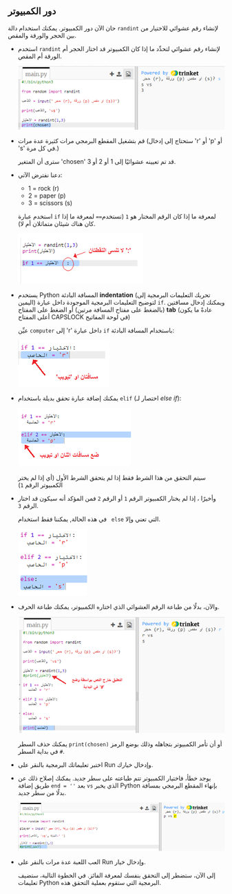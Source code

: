 ## دور الكمبيوتر

حان الآن دور الكمبيوتر. يمكنك استخدام دالة ` randint ` لإنشاء رقم عشوائي للاختيار من بين الحجر والورقة والمقص.

+ استخدم ` randint ` لإنشاء رقم عشوائي لتحدِّد ما إذا كان الكمبيوتر قد اختار الحجر أم الورقة أم المقص.
    
    ![لقطة الشاشة](images/rps-randint.png)

+ قم بتشغيل المقطع البرمجي مرات كثيرة عدة مرات (ستحتاج إلى إدخال 'r' أو 'p' أو 's' في كل مرة.)
    
    سترى أن المتغير 'chosen' قد تم تعيينه عشوائيًا إلى 1 أو 2 أو 3.

+ دعنا نفترض الآتي:
    
    + 1 = rock (r)
    + 2 = paper (p)
    + 3 = scissors (s)
    
    استخدم عبارة `if` لمعرفة ما إذا كان الرقم المختار هو `1` (تستخدم`==` لمعرفة ما إذا كان هناك شيئان متماثلان أم لا).
    
    ![لقطة الشاشة](images/rps-if-1.png)

+ يستخدم Python المسافة البادئة **indentation** (تحريك التعليمات البرمجية إلى اليمين) لتوضيح التعليمات البرمجية الموجودة داخل عبارة `if`. ويمكنك إدخال مسافتين (بالضغط على مفتاح المسافة مرتين) أو الضغط على المفتاح **tab** (عادةً ما يكون أعلى المفتاح CAPSLOCK في لوحة المفاتيح)
    
    عيِّن `computer` إلى 'r' داخل عبارة `if` باستخدام المسافة البادئة:
    
    ![لقطة الشاشة](images/rps-indent.png)

+ يمكنك إضافة عبارة تحقق بديلة باستخدام `elif` (اختصار لـ *else if*):
    
    ![لقطة الشاشة](images/rps-elif-2.png)
    
    سيتم التحقق من هذا الشرط فقط إذا لم يتحقق الشرط الأول (أي إذا لم يختر الكمبيوتر الرقم `1`)

+ وأخيرًا ، إذا لم يختار الكمبيوتر الرقم `1` أو الرقم `2` فمن المؤكد أنه سيكون قد اختار الرقم `3`.
    
    في هذه الحالة, يمكننا فقط استخدام ` else` التي تعني وإلا.
    
    ![لقطة الشاشة](images/rps-else-3.png)

+ والآن، بدلًا من طباعة الرقم العشوائي الذي اختاره الكمبيوتر، يمكنك طباعة الحرف.
    
    ![لقطة الشاشة](images/rps-print-computer.png)
    
    يمكنك حذف السطر `print(chosen)` أو أن تأمر الكمبيوتر بتجاهله وذلك بوضع الرمز `#` في بداية السطر.

+ اختبر تعليماتك البرمجية بالنقر على Run وإدخال خيارك.

+ يوجد خطأ، فاختيار الكمبيوتر تتم طباعته على سطر جديد. يمكنك إصلاح ذلك عن طريق إضافة ` end = '' ` بعد `vs` الذي يخبر Python بإنهاء المقطع البرمجي بمسافة بدلًا من سطر جديد.
    
    ![لقطة الشاشة](images/rps-same-line.png)

+ العب اللعبة عدة مرات بالنقر على Run وإدخال خيار.
    
    إلى الآن، ستضطر إلى التحقق بنفسك لمعرفة الفائز. في الخطوة التالية، ستضيف تعليمات Python البرمجية التي ستقوم بعملية التحقق هذه.